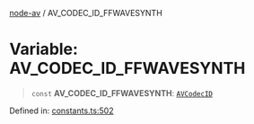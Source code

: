 [node-av](../globals.md) / AV\_CODEC\_ID\_FFWAVESYNTH

# Variable: AV\_CODEC\_ID\_FFWAVESYNTH

> `const` **AV\_CODEC\_ID\_FFWAVESYNTH**: [`AVCodecID`](../type-aliases/AVCodecID.md)

Defined in: [constants.ts:502](https://github.com/seydx/av/blob/f8631fc881b394300b1479f511d55cf1c370a87f/src/constants/constants.ts#L502)
